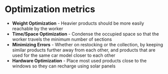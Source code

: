 # Optimization metrics

- **Weight Optimization** - Heavier products should be more easily reachable by the worker
- **Time/Space Optimization** - Condense the occupied space so that the worker travels the minimum number of sections
- **Minimizing Errors** - Whether on restocking or the collection, by keeping similar products further away from each other, and products that are used for the same car model closer to each other
- **Hardware Optimization** - Place most used products close to the windows so they can recharge using solar panels